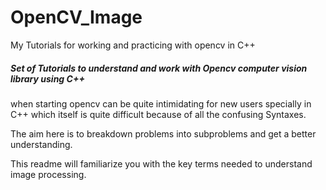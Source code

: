 # OpenCV_Image
My Tutorials for working and practicing with opencv in C++
##### Set of Tutorials to understand and work with Opencv computer vision library using C++
when starting opencv can be quite intimidating for new users specially in C++ which itself is quite difficult because of all the confusing Syntaxes.

The aim here is to breakdown problems into subproblems and get a better understanding.

This readme will familiarize you with the key terms needed to understand image processing.
